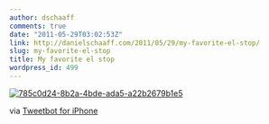 ```yaml
---
author: dschaaff
comments: true
date: "2011-05-29T03:02:53Z"
link: http://danielschaaff.com/2011/05/29/my-favorite-el-stop/
slug: my-favorite-el-stop
title: My favorite el stop
wordpress_id: 499
---
```


[![785c0d24-8b2a-4bde-ada5-a22b2679b1e5](http://posterous.com/getfile/files.posterous.com/danielschaaff/txsHoCqHzlHkkrGqCiuftvCikDHiuCIBdIgvEGqedqpvDnAzowqoACiIwpAy/785C0D24-8B2A-4BDE-ADA5-A22B2679B1E5.jpeg.scaled500.jpg)](http://posterous.com/getfile/files.posterous.com/danielschaaff/txsHoCqHzlHkkrGqCiuftvCikDHiuCIBdIgvEGqedqpvDnAzowqoACiIwpAy/785C0D24-8B2A-4BDE-ADA5-A22B2679B1E5.jpeg.scaled1000.jpg)

  

via [Tweetbot for iPhone](http://tapbots.com/tweetbot)
